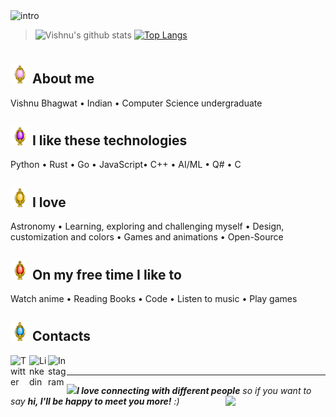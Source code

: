 <img width="845" alt="intro" src="https://user-images.githubusercontent.com/42809447/88397334-64c21c80-cde1-11ea-896c-017dcc4e7bc6.png">

>![Vishnu's github stats](https://github-readme-stats.vercel.app/api?username=rogue-wild&show_icons=true&line_height=27&title_color=03910a&icon_color=03910a&text_color=525252&bg_color=e3fffb)
[![Top Langs](https://github-readme-stats.vercel.app/api/top-langs/?username=rogue-wild&hide=javascript,html,css&show_icons=true&title_color=03910a&icon_color=03910a&text_color=525252&bg_color=e3fffb)](https://github.com/rogue-wild/github-readme-stats)

#
## <img height="30" src="https://raw.githubusercontent.com/rogue-wild/rogue-wild/master/assets/soulgem-madoka.gif"/> About me
Vishnu Bhagwat • Indian • Computer Science undergraduate 

## <img height="30" src="https://raw.githubusercontent.com/rogue-wild/rogue-wild/master/assets/soulgem-homura.gif"/> I like these technologies
Python • Rust • Go • JavaScript• C++ • AI/ML • Q# • C

## <img height="30" src="https://raw.githubusercontent.com/rogue-wild/rogue-wild/master/assets/soulgem-mami.gif"/> I love
Astronomy • Learning, exploring and challenging myself • Design, customization and colors • Games and animations • Open-Source

## <img height="30" src="https://raw.githubusercontent.com/rogue-wild/rogue-wild/master/assets/soulgem-kyoko.gif"/> On my free time I like to
Watch anime • Reading Books • Code • Listen to music • Play games

## <img height="30" src="https://raw.githubusercontent.com/rogue-wild/rogue-wild/master/assets/soulgem-sayaka.gif"/> Contacts
<span><a href="https://twitter.com/"><img align="left" alt="Twitter" width="30px" src="https://cdn.jsdelivr.net/npm/simple-icons@v3/icons/twitter.svg" /></a>  <a href="https://www.linkedin.com/in/"><img align="left" alt="Linkedin" width="30px" src="https://cdn.jsdelivr.net/npm/simple-icons@v3/icons/linkedin.svg" /></a>  <a href="https://www.instagram.com/"><img align="left" alt="Instagram" width="30px" src="https://cdn.jsdelivr.net/npm/simple-icons@v3/icons/instagram.svg" /></a></span>
<br>
<hr>
<span><img src="https://media.giphy.com/media/LnQjpWaON8nhr21vNW/giphy.gif" width="50"><em><b>I love connecting with different people</b> so if you want to say <b>hi, I'll be happy to meet you more!</b> :)</em><img align='right' src='https://media.giphy.com/media/bcKmIWkUMCjVm/giphy.gif' width='160"'></span>


